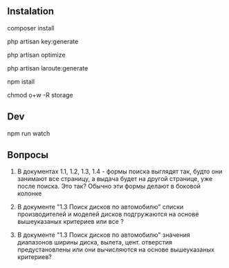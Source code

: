 ## Instalation

composer install

php artisan key:generate

php artisan optimize

php artisan laroute:generate

npm istall

chmod o+w -R storage

## Dev
npm run watch

## Вопросы

1) В документах 1.1, 1.2, 1.3, 1.4 - формы поиска выглядят так, будто они занимают все
страницу, а выдача будет на другой странице, уже после поиска. Это так?
Обычно эти формы делают в боковой колонке

2) В документе "1.3 Поиск дисков по автомобилю" списки производителей и моделей дисков
подгружаются на основе вышеуказаных критериев или все ?

3) В документе "1.3 Поиск дисков по автомобилю" значения диапазонов ширины диска, вылета, цент. отверстия
 предустановлены или они вычисляются на основе вышеуказаных критериев?